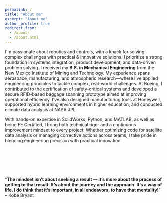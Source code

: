 ```yaml
---
permalink: /
title: "About me"
excerpt: "About me"
author_profile: true
redirect_from: 
  - /about/
  - /about.html
---
```



I'm passionate about robotics and controls, with a knack for solving complex challenges with practical & innovative solutions. 
I prioritize a strong foundation in systems integration, product development, and data-driven problem solving. 
I received my **B.S. in Mechanical Engineering** from the New Mexico Institute of Mining and Technology. My experience spans aerospace, manufacturing, and atmospheric research—where I’ve applied engineering principles to tackle complex, real-world challenges. At Boeing, I contributed to the certification of safety-critical systems and developed a secure RFID-based baggage scanning prototype aimed at improving operational efficiency. I’ve also designed manufacturing tools at Honeywell, supported hybrid learning environments in higher education, and conducted climate data analysis at NASA JPL. 

With hands-on expertise in SolidWorks, Python, and MATLAB, as well as being FE Certified, I bring both technical rigor and a continuous improvement mindset to every project. Whether optimizing code for satellite data analysis or managing corrective actions across teams, I take pride in blending engineering precision with practical innovation.


<p>&nbsp;</p>
<p>&nbsp;</p>
<p>&nbsp;</p>

<q>**The mindset isn’t about seeking a result — it’s more about the process of getting to that result. It’s about the journey and the approach. It’s a way of life. I do think that it’s important, in all endeavors, to have that mentality!**</q> &#8211; Kobe Bryant

